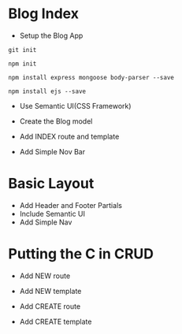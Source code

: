 # Blog Index

- Setup the Blog App

`git init`

`npm init`

`npm install express mongoose body-parser --save`

`npm install ejs --save`

- Use Semantic UI(CSS Framework)


- Create the Blog model
- Add INDEX route and template
- Add Simple Nov Bar

# Basic Layout

- Add Header and Footer Partials
- Include Semantic UI
- Add Simple Nav

# Putting the C in CRUD

- Add NEW route

- Add NEW template

- Add CREATE route

- Add CREATE template